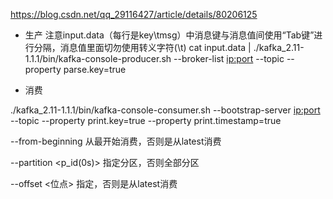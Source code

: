 https://blog.csdn.net/qq_29116427/article/details/80206125


- 生产
注意input.data（每行是key\tmsg）中消息键与消息值间使用“Tab键”进行分隔，消息值里面切勿使用转义字符(\t)
cat input.data | ./kafka_2.11-1.1.1/bin/kafka-console-producer.sh --broker-list <ip:port> --topic <topic> --property parse.key=true

- 消费

./kafka_2.11-1.1.1/bin/kafka-console-consumer.sh --bootstrap-server <ip:port> --topic <topic> --property print.key=true --property print.timestamp=true

--from-beginning 从最开始消费，否则是从latest消费

--partition <p_id(0s)> 指定分区，否则全部分区

--offset <位点> 指定，否则是从latest消费